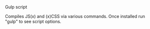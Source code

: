 Gulp script

Compiles JS(x) and (x)CSS via various commands. Once installed run "gulp" to see script options. 
